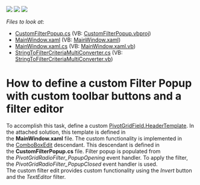 <!-- default badges list -->
![](https://img.shields.io/endpoint?url=https://codecentral.devexpress.com/api/v1/VersionRange/128578615/15.2.7%2B)
[![](https://img.shields.io/badge/Open_in_DevExpress_Support_Center-FF7200?style=flat-square&logo=DevExpress&logoColor=white)](https://supportcenter.devexpress.com/ticket/details/T357159)
[![](https://img.shields.io/badge/📖_How_to_use_DevExpress_Examples-e9f6fc?style=flat-square)](https://docs.devexpress.com/GeneralInformation/403183)
<!-- default badges end -->
<!-- default file list -->
*Files to look at*:

* [CustomFilterPopup.cs](./CS/CustomFilterPopup/CustomFilterPopup.cs) (VB: [CustomFilterPopup.vbproj](./VB/CustomFilterPopup/CustomFilterPopup.vbproj))
* [MainWindow.xaml](./CS/CustomFilterPopup/MainWindow.xaml) (VB: [MainWindow.xaml](./VB/CustomFilterPopup/MainWindow.xaml))
* [MainWindow.xaml.cs](./CS/CustomFilterPopup/MainWindow.xaml.cs) (VB: [MainWindow.xaml.vb](./VB/CustomFilterPopup/MainWindow.xaml.vb))
* [StringToFilterCriteriaMultiConverter.cs](./CS/CustomFilterPopup/StringToFilterCriteriaMultiConverter.cs) (VB: [StringToFilterCriteriaMultiConverter.vb](./VB/CustomFilterPopup/StringToFilterCriteriaMultiConverter.vb))
<!-- default file list end -->
# How to define a custom Filter Popup with custom toolbar buttons and a filter editor


<p>To accomplish this task, define a custom <a href="https://documentation.devexpress.com/AspNet/clsDevExpressWebASPxPivotGridPivotGridFieldtopic.aspx">PivotGridField.</a><a href="https://documentation.devexpress.com/AspNet/DevExpressWebASPxPivotGridPivotGridField_HeaderTemplatetopic.aspx">HeaderTemplate</a>. In the attached solution, this template is defined in the <strong>MainWindow.xaml</strong> file. The custom functionality is implemented in the <a href="https://documentation.devexpress.com/WPF/CustomDocument6166.aspx">ComboBoxEdit</a> descendant. This descendant is defined in the <strong>CustomFilterPopup.cs</strong> file. Filter popup is populated from the <em>PivotGridRadioFilter_PopupOpening</em> event handler. To apply the filter, the <em>PivotGridRadioFilter_PopupClosed</em> event handler is used. <br>The custom filter edit provides custom functionality using the <em>Invert</em> button and the <em>TextEditor </em>filter<em>.</em></p>

<br/>


